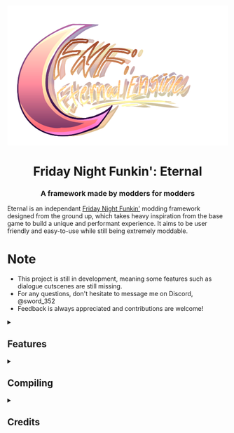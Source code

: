 <p align="center">
    <img src="art/logo.png" width="750" />
    <h1 align="center">Friday Night Funkin': Eternal</h1>
    <h3 align="center">A framework made by modders for modders</h3>
</p>

Eternal is an independant [Friday Night Funkin'](https://github.com/FunkinCrew/Funkin) modding framework designed from the ground up, which takes heavy inspiration from the base game to build a unique and performant experience. It aims to be user friendly and easy-to-use while still being extremely moddable.

# Note

- This project is still in development, meaning some features such as dialogue cutscenes are still missing.
- For any questions, don't hesitate to message me on Discord, @sword_352
- Feedback is always appreciated and contributions are welcome!

<details>
    <summary>
        <h2>Features</h2>
    </summary>

- Reworked gameplay experience
    - Reworked inputs
        - Fast responsivity
        - Simplified hold notes

    - Reworked user interface
    - New mechanisms
    - Extreme optimisations & top performance

- Full fledged modding API
    - Softcodable components
        - Characters
        - Stages
        - Noteskins
        - Events
        - and more...

    - Dynamic asset system
        - Default assets can be replaced
        - Custom assets can be implemented
        - Multi-extension assets support
            - Allows using multiple extensions for a specific asset type (eg. .ttf and .otf for fonts)
            - Allows replacing a default asset with a custom one using a different file extension

    - Mods menu allowing you to enable/disable/sort mods

- Powerful scripting system
    - Scripting support powered by HScript
    - Event system allowing you to override built-in behaviours
    - Support for many Haxe features
        - Classes
            - Class extensions
            - Custom classes
        - Imports
        - Static variables
        - Iterators
        - `is` keyword
        - 4.3.0 operators
            - `?.` safe navigation operator
            - `??` null coalescing operator
        - and more...

- Simple to use Discord Presence API
- Video cutscenes support on desktop platforms
- Many options to customize your experience
- In-game crash handler

... and more!

</details>

<details>
    <summary>
        <h2>Compiling</h2>
    </summary>

1. Install the latest version of [Haxe](https://haxe.org/download)
2. Install [git-scm](https://git-scm.com/downloads)
3. Install the required dependencies for your platform (if it is is not listed you can safely skip this):

> Side note: by making a `.haxelib` folder in your installation, all of the librairies to install are going to that folder, so that they won't mess with your already installed ones

<details>
    <summary>
        <h3>Windows</h3>
    </summary>

1. Install the [Visual Studio Build Tools](https://aka.ms/vs/17/release/vs_BuildTools.exe) and wait for the installer to be ready
2. Select the `Individual Components` tab and choose those 2 components:
    * MSVC v143 VS 2022 C++ x64/x86 build tools
    * Windows 10/11 SDK
3. Click on install and wait for the components to be installed, you can safely close the program once finished
4. Run `scripts/setup.bat`
</details>

<details>
    <summary>
        <h3>MacOS</h3>
    </summary>

1. Install [Xcode](https://developer.apple.com/xcode/)
2. Run `scripts/setup.sh`
</details>

<details>
    <summary>
        <h3>Linux</h3>
    </summary>

1. Install g++ if required:
    - `sudo apt install gcc g++` for Debian-based distros
    - `sudo pacman -S gcc g++` for Arch-based distros
2. Run `scripts/setup.sh`
</details>

After those steps, you can build the project with a command prompt by running the appropriate building command for your platform, such as `lime test windows`.

</details>

<details>
    <summary>
        <h2>Credits</h2>
    </summary>

Soon!
</details>
